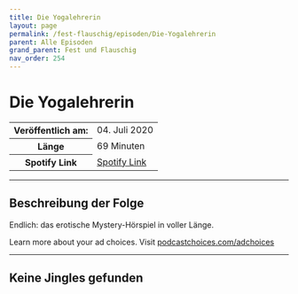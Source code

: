 ```yaml
---
title: Die Yogalehrerin
layout: page
permalink: /fest-flauschig/episoden/Die-Yogalehrerin
parent: Alle Episoden
grand_parent: Fest und Flauschig
nav_order: 254
---
```


# Die Yogalehrerin
<table class="resp-table dcf-table dcf-table-responsive dcf-table-bordered dcf-table-striped dcf-w-100%">
                    <tbody>
                        <tr>
                            <th scope="row">Veröffentlich am:</th>
                            <td data-label="Veröffentlich am:">04. Juli 2020</td>
                        </tr>
                        <tr>
                            <th scope="row">Länge </th>
                            <td data-label="Länge ">69 Minuten</td>
                        </tr><tr>
                                <th scope="row">Spotify Link</th>
                                <td data-label="Spotify Link"><a href="https://open.spotify.com/episode/1Y8rwX8Tq48p9NBwExgp1k">Spotify Link</a></td>
                            </tr></tbody>
                </table>

***

## Beschreibung der Folge

<div>
<p>Endlich: das erotische Mystery-Hörspiel in voller Länge.</p><p> </p><p>Learn more about your ad choices. Visit <a href="https://podcastchoices.com/adchoices">podcastchoices.com/adchoices</a></p>  
</div>

***

## Keine Jingles gefunden